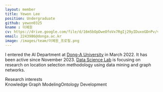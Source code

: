 ```yaml
---
layout: member
title: Yewon Lee
position: Undergraduate
github: yewon0325
kname : 이예원
cv: https://drive.google.com/file/d/16m5bOpDweOfoVx7RgIj29yIDuxoGDnPv/view?usp=drive_link, YewonLee CV
email: 2243986@donga.ac.kr
image: /images/team/이예원_프로필.png
---
```


I entered the AI Department at [Dong-A University](https://english.donga.ac.kr/sites/english/index.do) in March 2022. It has been active since November 2023. [Data Science Lab](https://www.datasciencelabs.org/) is focusing on research on location selection methodology using data mining and graph networks.

<div class="head">Research interests</div>
<span class="badge badge-info">Knowledge Graph Modeling</span><span class="badge badge-danger">Ontology Development</span>
